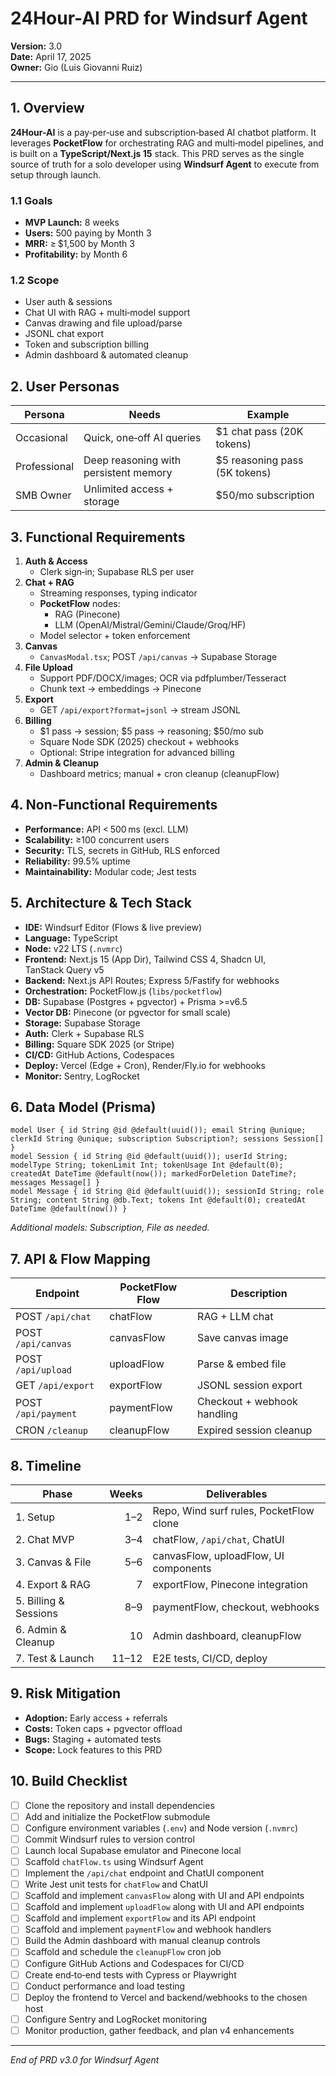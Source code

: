 # 24Hour-AI PRD for Windsurf Agent
**Version:** 3.0  
**Date:** April 17, 2025  
**Owner:** Gio (Luis Giovanni Ruiz)

---

## 1. Overview
**24Hour-AI** is a pay‑per‑use and subscription‑based AI chatbot platform. It leverages **PocketFlow** for orchestrating RAG and multi‑model pipelines, and is built on a **TypeScript/Next.js 15** stack. This PRD serves as the single source of truth for a solo developer using **Windsurf Agent** to execute from setup through launch.

### 1.1 Goals
- **MVP Launch:** 8 weeks
- **Users:** 500 paying by Month 3
- **MRR:** ≥ $1,500 by Month 3
- **Profitability:** by Month 6

### 1.2 Scope
- User auth & sessions
- Chat UI with RAG + multi‑model support
- Canvas drawing and file upload/parse
- JSONL chat export
- Token and subscription billing
- Admin dashboard & automated cleanup

## 2. User Personas
| Persona      | Needs                                       | Example                             |
|--------------|---------------------------------------------|-------------------------------------|
| Occasional   | Quick, one‑off AI queries                   | \$1 chat pass (20K tokens)          |
| Professional | Deep reasoning with persistent memory       | \$5 reasoning pass (5K tokens)      |
| SMB Owner    | Unlimited access + storage                   | \$50/mo subscription                |

## 3. Functional Requirements
1. **Auth & Access**  
   - Clerk sign‑in; Supabase RLS per user
2. **Chat + RAG**  
   - Streaming responses, typing indicator
   - **PocketFlow** nodes:  
     - RAG (Pinecone)  
     - LLM (OpenAI/Mistral/Gemini/Claude/Groq/HF)
   - Model selector + token enforcement
3. **Canvas**  
   - `CanvasModal.tsx`; POST `/api/canvas` → Supabase Storage
4. **File Upload**  
   - Support PDF/DOCX/images; OCR via pdfplumber/Tesseract
   - Chunk text → embeddings → Pinecone
5. **Export**  
   - GET `/api/export?format=jsonl` → stream JSONL
6. **Billing**  
   - \$1 pass → session; \$5 pass → reasoning; \$50/mo sub
   - Square Node SDK (2025) checkout + webhooks
   - Optional: Stripe integration for advanced billing
7. **Admin & Cleanup**  
   - Dashboard metrics; manual + cron cleanup (cleanupFlow)

## 4. Non‑Functional Requirements
- **Performance:** API < 500 ms (excl. LLM)  
- **Scalability:** ≥100 concurrent users  
- **Security:** TLS, secrets in GitHub, RLS enforced  
- **Reliability:** 99.5% uptime  
- **Maintainability:** Modular code; Jest tests

## 5. Architecture & Tech Stack
- **IDE:** Windsurf Editor (Flows & live preview)  
- **Language:** TypeScript  
- **Node:** v22 LTS (`.nvmrc`)  
- **Frontend:** Next.js 15 (App Dir), Tailwind CSS 4, Shadcn UI, TanStack Query v5
- **Backend:** Next.js API Routes; Express 5/Fastify for webhooks
- **Orchestration:** PocketFlow.js (`libs/pocketflow`)
- **DB:** Supabase (Postgres + pgvector) + Prisma >=v6.5
- **Vector DB:** Pinecone (or pgvector for small scale)
- **Storage:** Supabase Storage
- **Auth:** Clerk + Supabase RLS
- **Billing:** Square SDK 2025 (or Stripe)
- **CI/CD:** GitHub Actions, Codespaces  
- **Deploy:** Vercel (Edge + Cron), Render/Fly.io for webhooks
- **Monitor:** Sentry, LogRocket

## 6. Data Model (Prisma)
```prisma
model User { id String @id @default(uuid()); email String @unique; clerkId String @unique; subscription Subscription?; sessions Session[] }
model Session { id String @id @default(uuid()); userId String; modelType String; tokenLimit Int; tokenUsage Int @default(0); createdAt DateTime @default(now()); markedForDeletion DateTime?; messages Message[] }
model Message { id String @id @default(uuid()); sessionId String; role String; content String @db.Text; tokens Int @default(0); createdAt DateTime @default(now()) }
```  
*Additional models: Subscription, File as needed.*

## 7. API & Flow Mapping
| Endpoint           | PocketFlow Flow | Description                          |
|--------------------|-----------------|--------------------------------------|
| POST `/api/chat`   | chatFlow        | RAG + LLM chat                       |
| POST `/api/canvas` | canvasFlow      | Save canvas image                    |
| POST `/api/upload` | uploadFlow      | Parse & embed file                   |
| GET `/api/export`  | exportFlow      | JSONL session export                 |
| POST `/api/payment`| paymentFlow     | Checkout + webhook handling          |
| CRON `/cleanup`    | cleanupFlow     | Expired session cleanup              |

## 8. Timeline
| Phase                      | Weeks | Deliverables                           |
|----------------------------|------:|----------------------------------------|
| 1. Setup                   | 1–2   | Repo, Wind surf rules, PocketFlow clone |
| 2. Chat MVP                | 3–4   | chatFlow, `/api/chat`, ChatUI          |
| 3. Canvas & File           | 5–6   | canvasFlow, uploadFlow, UI components  |
| 4. Export & RAG            | 7     | exportFlow, Pinecone integration       |
| 5. Billing & Sessions      | 8–9   | paymentFlow, checkout, webhooks        |
| 6. Admin & Cleanup         | 10    | Admin dashboard, cleanupFlow           |
| 7. Test & Launch           | 11–12 | E2E tests, CI/CD, deploy               |

## 9. Risk Mitigation
- **Adoption:** Early access + referrals
- **Costs:** Token caps + pgvector offload
- **Bugs:** Staging + automated tests
- **Scope:** Lock features to this PRD

## 10. Build Checklist
- [ ] Clone the repository and install dependencies
- [ ] Add and initialize the PocketFlow submodule
- [ ] Configure environment variables (`.env`) and Node version (`.nvmrc`)
- [ ] Commit Windsurf rules to version control
- [ ] Launch local Supabase emulator and Pinecone local
- [ ] Scaffold `chatFlow.ts` using Windsurf Agent
- [ ] Implement the `/api/chat` endpoint and ChatUI component
- [ ] Write Jest unit tests for `chatFlow` and ChatUI
- [ ] Scaffold and implement `canvasFlow` along with UI and API endpoints
- [ ] Scaffold and implement `uploadFlow` along with UI and API endpoints
- [ ] Scaffold and implement `exportFlow` and its API endpoint
- [ ] Scaffold and implement `paymentFlow` and webhook handlers
- [ ] Build the Admin dashboard with manual cleanup controls
- [ ] Scaffold and schedule the `cleanupFlow` cron job
- [ ] Configure GitHub Actions and Codespaces for CI/CD
- [ ] Create end‑to‑end tests with Cypress or Playwright
- [ ] Conduct performance and load testing
- [ ] Deploy the frontend to Vercel and backend/webhooks to the chosen host
- [ ] Configure Sentry and LogRocket monitoring
- [ ] Monitor production, gather feedback, and plan v4 enhancements

---
*End of PRD v3.0 for Windsurf Agent*

